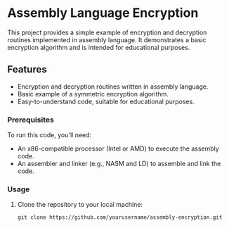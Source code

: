 # Assembly Language Encryption

This project provides a simple example of encryption and decryption routines implemented in assembly language. It demonstrates a basic encryption algorithm and is intended for educational purposes.

## Features

- Encryption and decryption routines written in assembly language.
- Basic example of a symmetric encryption algorithm.
- Easy-to-understand code, suitable for educational purposes.

### Prerequisites

To run this code, you'll need:

- An x86-compatible processor (Intel or AMD) to execute the assembly code.
- An assembler and linker (e.g., NASM and LD) to assemble and link the code.

### Usage

1. Clone the repository to your local machine:

   ```shell
   git clone https://github.com/yourusername/assembly-encryption.git
